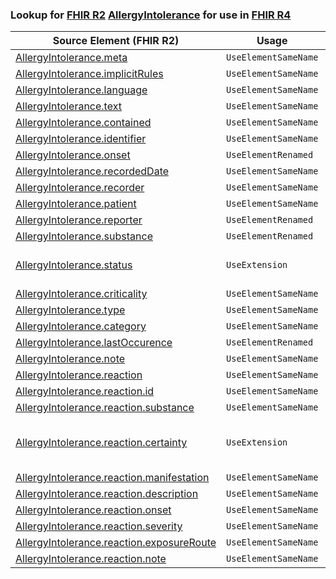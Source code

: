 ### Lookup for [FHIR R2](https://hl7.org/fhir/DSTU2/) [AllergyIntolerance](https://hl7.org/fhir/DSTU2/AllergyIntolerance.html) for use in [FHIR R4](https://hl7.org/fhir/R4/)

| Source Element (FHIR R2) | Usage | Target |
| -------------- | ----- | ------ |
| [AllergyIntolerance.meta](https://hl7.org/fhir/DSTU2/AllergyIntolerance.html#resource) | `UseElementSameName` | [AllergyIntolerance.meta](https://hl7.org/fhir/R4/AllergyIntolerance.html#resource) |
| [AllergyIntolerance.implicitRules](https://hl7.org/fhir/DSTU2/AllergyIntolerance.html#resource) | `UseElementSameName` | [AllergyIntolerance.implicitRules](https://hl7.org/fhir/R4/AllergyIntolerance.html#resource) |
| [AllergyIntolerance.language](https://hl7.org/fhir/DSTU2/AllergyIntolerance.html#resource) | `UseElementSameName` | [AllergyIntolerance.language](https://hl7.org/fhir/R4/AllergyIntolerance.html#resource) |
| [AllergyIntolerance.text](https://hl7.org/fhir/DSTU2/AllergyIntolerance.html#resource) | `UseElementSameName` | [AllergyIntolerance.text](https://hl7.org/fhir/R4/AllergyIntolerance.html#resource) |
| [AllergyIntolerance.contained](https://hl7.org/fhir/DSTU2/AllergyIntolerance.html#resource) | `UseElementSameName` | [AllergyIntolerance.contained](https://hl7.org/fhir/R4/AllergyIntolerance.html#resource) |
| [AllergyIntolerance.identifier](https://hl7.org/fhir/DSTU2/AllergyIntolerance.html#resource) | `UseElementSameName` | [AllergyIntolerance.identifier](https://hl7.org/fhir/R4/AllergyIntolerance.html#resource) |
| [AllergyIntolerance.onset](https://hl7.org/fhir/DSTU2/AllergyIntolerance.html#resource) | `UseElementRenamed` | [AllergyIntolerance.onset[x]](https://hl7.org/fhir/R4/AllergyIntolerance.html#resource) |
| [AllergyIntolerance.recordedDate](https://hl7.org/fhir/DSTU2/AllergyIntolerance.html#resource) | `UseElementSameName` | [AllergyIntolerance.recordedDate](https://hl7.org/fhir/R4/AllergyIntolerance.html#resource) |
| [AllergyIntolerance.recorder](https://hl7.org/fhir/DSTU2/AllergyIntolerance.html#resource) | `UseElementSameName` | [AllergyIntolerance.recorder](https://hl7.org/fhir/R4/AllergyIntolerance.html#resource) |
| [AllergyIntolerance.patient](https://hl7.org/fhir/DSTU2/AllergyIntolerance.html#resource) | `UseElementSameName` | [AllergyIntolerance.patient](https://hl7.org/fhir/R4/AllergyIntolerance.html#resource) |
| [AllergyIntolerance.reporter](https://hl7.org/fhir/DSTU2/AllergyIntolerance.html#resource) | `UseElementRenamed` | [AllergyIntolerance.asserter](https://hl7.org/fhir/R4/AllergyIntolerance.html#resource) |
| [AllergyIntolerance.substance](https://hl7.org/fhir/DSTU2/AllergyIntolerance.html#resource) | `UseElementRenamed` | [AllergyIntolerance.code](https://hl7.org/fhir/R4/AllergyIntolerance.html#resource) |
| [AllergyIntolerance.status](https://hl7.org/fhir/DSTU2/AllergyIntolerance.html#resource) | `UseExtension` | [http://hl7.org/fhir/1.0/StructureDefinition/extension-AllergyIntolerance.status](StructureDefinition-ext-R2-AllergyIntolerance.status.html) |
| [AllergyIntolerance.criticality](https://hl7.org/fhir/DSTU2/AllergyIntolerance.html#resource) | `UseElementSameName` | [AllergyIntolerance.criticality](https://hl7.org/fhir/R4/AllergyIntolerance.html#resource) |
| [AllergyIntolerance.type](https://hl7.org/fhir/DSTU2/AllergyIntolerance.html#resource) | `UseElementSameName` | [AllergyIntolerance.type](https://hl7.org/fhir/R4/AllergyIntolerance.html#resource) |
| [AllergyIntolerance.category](https://hl7.org/fhir/DSTU2/AllergyIntolerance.html#resource) | `UseElementSameName` | [AllergyIntolerance.category](https://hl7.org/fhir/R4/AllergyIntolerance.html#resource) |
| [AllergyIntolerance.lastOccurence](https://hl7.org/fhir/DSTU2/AllergyIntolerance.html#resource) | `UseElementRenamed` | [AllergyIntolerance.lastOccurrence](https://hl7.org/fhir/R4/AllergyIntolerance.html#resource) |
| [AllergyIntolerance.note](https://hl7.org/fhir/DSTU2/AllergyIntolerance.html#resource) | `UseElementSameName` | [AllergyIntolerance.note](https://hl7.org/fhir/R4/AllergyIntolerance.html#resource) |
| [AllergyIntolerance.reaction](https://hl7.org/fhir/DSTU2/AllergyIntolerance.html#resource) | `UseElementSameName` | [AllergyIntolerance.reaction](https://hl7.org/fhir/R4/AllergyIntolerance.html#resource) |
| [AllergyIntolerance.reaction.id](https://hl7.org/fhir/DSTU2/AllergyIntolerance.html#resource) | `UseElementSameName` | [AllergyIntolerance.reaction.id](https://hl7.org/fhir/R4/AllergyIntolerance.html#resource) |
| [AllergyIntolerance.reaction.substance](https://hl7.org/fhir/DSTU2/AllergyIntolerance.html#resource) | `UseElementSameName` | [AllergyIntolerance.reaction.substance](https://hl7.org/fhir/R4/AllergyIntolerance.html#resource) |
| [AllergyIntolerance.reaction.certainty](https://hl7.org/fhir/DSTU2/AllergyIntolerance.html#resource) | `UseExtension` | [http://hl7.org/fhir/1.0/StructureDefinition/extension-AllergyIntolerance.reaction.certainty](StructureDefinition-ext-R2-AllergyIntolerance.re.certainty.html) |
| [AllergyIntolerance.reaction.manifestation](https://hl7.org/fhir/DSTU2/AllergyIntolerance.html#resource) | `UseElementSameName` | [AllergyIntolerance.reaction.manifestation](https://hl7.org/fhir/R4/AllergyIntolerance.html#resource) |
| [AllergyIntolerance.reaction.description](https://hl7.org/fhir/DSTU2/AllergyIntolerance.html#resource) | `UseElementSameName` | [AllergyIntolerance.reaction.description](https://hl7.org/fhir/R4/AllergyIntolerance.html#resource) |
| [AllergyIntolerance.reaction.onset](https://hl7.org/fhir/DSTU2/AllergyIntolerance.html#resource) | `UseElementSameName` | [AllergyIntolerance.reaction.onset](https://hl7.org/fhir/R4/AllergyIntolerance.html#resource) |
| [AllergyIntolerance.reaction.severity](https://hl7.org/fhir/DSTU2/AllergyIntolerance.html#resource) | `UseElementSameName` | [AllergyIntolerance.reaction.severity](https://hl7.org/fhir/R4/AllergyIntolerance.html#resource) |
| [AllergyIntolerance.reaction.exposureRoute](https://hl7.org/fhir/DSTU2/AllergyIntolerance.html#resource) | `UseElementSameName` | [AllergyIntolerance.reaction.exposureRoute](https://hl7.org/fhir/R4/AllergyIntolerance.html#resource) |
| [AllergyIntolerance.reaction.note](https://hl7.org/fhir/DSTU2/AllergyIntolerance.html#resource) | `UseElementSameName` | [AllergyIntolerance.reaction.note](https://hl7.org/fhir/R4/AllergyIntolerance.html#resource) |
